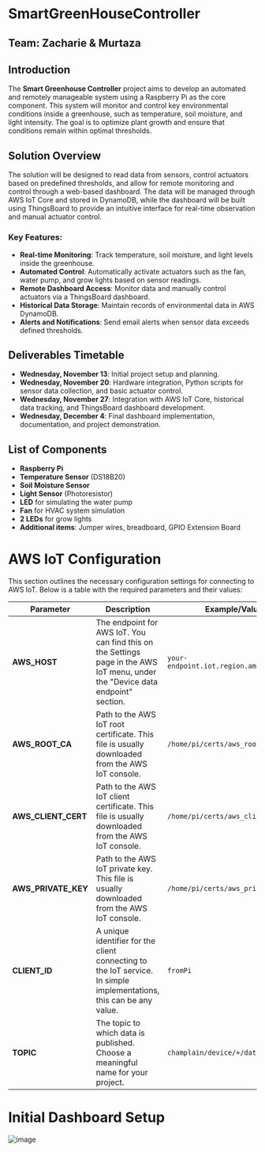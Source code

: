 # SmartGreenHouseController

## Team: Zacharie & Murtaza

## Introduction
The **Smart Greenhouse Controller** project aims to develop an automated and remotely manageable system using a Raspberry Pi as the core component. This system will monitor and control key environmental conditions inside a greenhouse, such as temperature, soil moisture, and light intensity. The goal is to optimize plant growth and ensure that conditions remain within optimal thresholds.

## Solution Overview
The solution will be designed to read data from sensors, control actuators based on predefined thresholds, and allow for remote monitoring and control through a web-based dashboard. The data will be managed through AWS IoT Core and stored in DynamoDB, while the dashboard will be built using ThingsBoard to provide an intuitive interface for real-time observation and manual actuator control.

### Key Features:
- **Real-time Monitoring**: Track temperature, soil moisture, and light levels inside the greenhouse.
- **Automated Control**: Automatically activate actuators such as the fan, water pump, and grow lights based on sensor readings.
- **Remote Dashboard Access**: Monitor data and manually control actuators via a ThingsBoard dashboard.
- **Historical Data Storage**: Maintain records of environmental data in AWS DynamoDB.
- **Alerts and Notifications**: Send email alerts when sensor data exceeds defined thresholds.

## Deliverables Timetable
- **Wednesday, November 13**: Initial project setup and planning.
- **Wednesday, November 20**: Hardware integration, Python scripts for sensor data collection, and basic actuator control.
- **Wednesday, November 27**: Integration with AWS IoT Core, historical data tracking, and ThingsBoard dashboard development.
- **Wednesday, December 4**: Final dashboard implementation, documentation, and project demonstration.

## List of Components
- **Raspberry Pi**
- **Temperature Sensor** (DS18B20)
- **Soil Moisture Sensor**
- **Light Sensor** (Photoresistor)
- **LED** for simulating the water pump
- **Fan** for HVAC system simulation
- **2 LEDs** for grow lights
- **Additional items**: Jumper wires, breadboard, GPIO Extension Board

# AWS IoT Configuration
This section outlines the necessary configuration settings for connecting to AWS IoT. Below is a table with the required parameters and their values:

| Parameter            | Description                                                                 | Example/Value                             |
|----------------------|-----------------------------------------------------------------------------|-------------------------------------------|
| **AWS_HOST**         | The endpoint for AWS IoT. You can find this on the Settings page in the AWS IoT menu, under the "Device data endpoint" section. | `your-endpoint.iot.region.amazonaws.com`  |
| **AWS_ROOT_CA**      | Path to the AWS IoT root certificate. This file is usually downloaded from the AWS IoT console. | `/home/pi/certs/aws_root.pem`             |
| **AWS_CLIENT_CERT**  | Path to the AWS IoT client certificate. This file is usually downloaded from the AWS IoT console. | `/home/pi/certs/aws_client.crt`           |
| **AWS_PRIVATE_KEY**  | Path to the AWS IoT private key. This file is usually downloaded from the AWS IoT console. | `/home/pi/certs/aws_private.key`          |
| **CLIENT_ID**        | A unique identifier for the client connecting to the IoT service. In simple implementations, this can be any value. | `fromPi`                                  |
| **TOPIC**            | The topic to which data is published. Choose a meaningful name for your project. | `champlain/device/+/data`        |



# Initial Dashboard Setup
![image](https://github.com/user-attachments/assets/4aa10efc-ea4d-44bd-89ad-278861decc4e)
